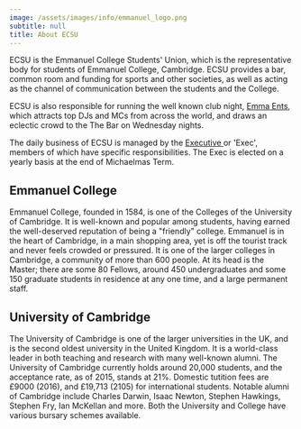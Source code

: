 ```yaml
---
image: /assets/images/info/emmanuel_logo.png
subtitle: null
title: About ECSU
---
```


ECSU is the Emmanuel College Students' Union, which is the representative body for students of Emmanuel College, Cambridge. ECSU provides a bar, common room and funding for sports and other societies, as well as acting as the channel of communication between the students and the College. 

ECSU is also responsible for running the well known club night, [Emma Ents](/info/ents), which attracts top DJs and MCs from across the world, and draws an eclectic crowd to the The Bar on Wednesday nights.

The daily business of ECSU is managed by the [ Executive ](/exec) or 'Exec', members of which have specific responsibilities. The Exec is elected on a yearly basis at the end of Michaelmas Term.

## Emmanuel College

Emmanuel College, founded in 1584, is one of the Colleges of the University of Cambridge. It is well-known and popular among students, having earned the well-deserved reputation of being a "friendly" college. Emmanuel is in the heart of Cambridge, in a main shopping area, yet is off the tourist track and never feels crowded or pressured. It is one of the larger colleges in Cambridge, a community of more than 600 people. At its head is the Master; there are some 80 Fellows, around 450 undergraduates and some 150 graduate students in residence at any one time, and a large permanent staff.

## University of Cambridge

The University of Cambridge is one of the larger universities in the UK, and is the second oldest university in the United Kingdom. It is a world-class leader in both teaching and research with many well-known alumni. The University of Cambridge currently holds around 20,000 students, and the acceptance rate, as of 2015, stands at 21%. Domestic tutition fees are £9000 (2016), and £19,713 (2105) for international students. Notable alumni of Cambridge include Charles Darwin, Isaac Newton, Stephen Hawkings, Stephen Fry, Ian McKellan  and more.
Both the University and College have various bursary schemes available.
